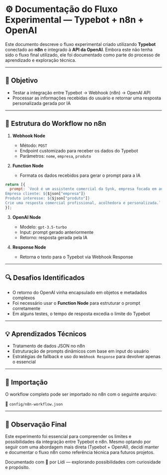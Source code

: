 # ⚙️ Documentação do Fluxo Experimental — Typebot + n8n + OpenAI

Este documento descreve o fluxo experimental criado utilizando **Typebot** conectado ao **n8n** e integrado à **API da OpenAI**. Embora este não tenha sido o fluxo final utilizado, ele foi documentado como parte do processo de aprendizado e exploração técnica.

---

## 🧭 Objetivo

- Testar a integração entre Typebot → Webhook (n8n) → OpenAI API
- Processar as informações recebidas do usuário e retornar uma resposta personalizada gerada por IA

---

## 🧩 Estrutura do Workflow no n8n

1. **Webhook Node**
   - Método: `POST`
   - Endpoint customizado para receber os dados do Typebot
   - Parâmetros: `nome`, `empresa`, `produto`

2. **Function Node**
   - Formata os dados recebidos para gerar o prompt para a IA
```js
return [{
  prompt: `Você é um assistente comercial da Synk, empresa focada em automação e IA.
Empresa cliente: ${$json["empresa"]}
Produto interesse: ${$json["produto"]}
Crie uma resposta comercial profissional, acolhedora e personalizada.`
}];
```

3. **OpenAI Node**
   - Modelo: `gpt-3.5-turbo`
   - Input: prompt gerado anteriormente
   - Retorno: resposta gerada pela IA

4. **Response Node**
   - Retorna o texto para o Typebot via Webhook Response

---

## 🔍 Desafios Identificados

- O retorno do OpenAI vinha encapsulado em objetos e metadados complexos
- Foi necessário usar o **Function Node** para estruturar o prompt corretamente
- Em alguns testes, o tempo de resposta excedia o limite do Typebot

---

## 💡 Aprendizados Técnicos

- Tratamento de dados JSON no n8n
- Estruturação de prompts dinâmicos com base em input do usuário
- Estratégias de fallback e uso do `Webhook Response` para devolver apenas o essencial

---

## 📎 Importação
O workflow completo pode ser importado no n8n com o seguinte arquivo:

📁 `config/n8n-workflow.json`

---

## 🧪 Observação Final
Este experimento foi essencial para compreender os limites e possibilidades da integração entre Typebot e n8n. Mesmo optando por seguir com uma abordagem mais direta (Typebot + OpenAI), decidi manter e documentar o fluxo n8n como referência técnica para futuros projetos.

Documentado com 💚 por Lídi — explorando possibilidades com curiosidade e propósito.
